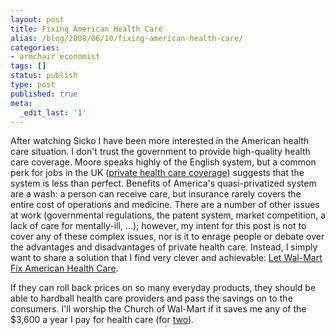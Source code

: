 ```yaml
---
layout: post
title: Fixing American Health Care
alias: /blog/2008/06/10/fixing-american-health-care/
categories:
- armchair economist
tags: []
status: publish
type: post
published: true
meta:
  _edit_last: '1'
---
```

After watching Sicko I have been more interested in the American health care situation. I don't trust the government to provide high-quality health care coverage. Moore speaks highly of the English system, but a common perk for jobs in the UK (<a title="effects on Brits who choose private health care" href="http://www.thisismoney.co.uk/tax-advice/income-tax/article.html?in_article_id=408244&amp;in_page_id=77" target="_blank">private health care coverage</a>) suggests that the system is less than perfect. Benefits of America's quasi-privatized system are a wash: a person can receive care, but insurance rarely covers the entire cost of operations and medicine. There are a number of other issues at work (governmental regulations, the patent system, market competition, a lack of care for mentally-ill, ...); however, my intent for this post is not to cover any of these complex issues, nor is it to enrage people or debate over the advantages and disadvantages of private health care. Instead, I simply want to share a solution that I find very clever and achievable: <a title="LetWalMartFixUSHealthCare" href="http://articles.moneycentral.msn.com/Investing/JubaksJournal/LetWalMartFixUSHealthCare.aspx" target="_blank">Let Wal-Mart Fix American Health Care</a>.

If they can roll back prices on so many everyday products, they should be able to hardball health care providers and pass the savings on to the consumers. I'll worship the Church of Wal-Mart if it saves me any of the $3,600 a year I pay for health care (for <a title="Andrea and myself" href="http://andrea.sethholloway.com" target="_blank">two</a>).
